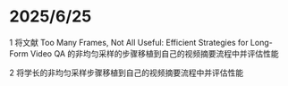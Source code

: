 # 2025/6/25

1 将文献 Too Many Frames, Not All Useful: Efficient Strategies for Long-Form Video QA 的非均匀采样的步骤移植到自己的视频摘要流程中并评估性能

2 将学长的非均匀采样步骤移植到自己的视频摘要流程中并评估性能
